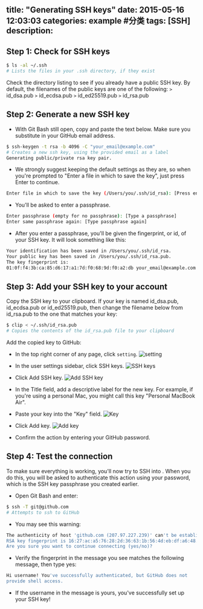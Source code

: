 title: "Generating SSH keys"
date: 2015-05-16 12:03:03
categories: example #分类
tags: [SSH]
description: 
---

## Step 1: Check for SSH keys
``` bash
$ ls -al ~/.ssh
# Lists the files in your .ssh directory, if they exist
```
Check the directory listing to see if you already have a public SSH key. By default, the filenames of the public keys are one of the following:
`>` id_dsa.pub
`>` id_ecdsa.pub
`>` id_ed25519.pub
`>` id_rsa.pub
<!-- more -->
## Step 2: Generate a new SSH key
- With Git Bash still open, copy and paste the text below. Make sure you substitute in your GitHub email address.
``` bash
$ ssh-keygen -t rsa -b 4096 -C "your_email@example.com"
# Creates a new ssh key, using the provided email as a label
Generating public/private rsa key pair.
```
- We strongly suggest keeping the default settings as they are, so when you're prompted to "Enter a file in which to save the key", just press Enter to continue.
``` bash
Enter file in which to save the key (/Users/you/.ssh/id_rsa): [Press enter]
```
- You'll be asked to enter a passphrase.
``` bash
Enter passphrase (empty for no passphrase): [Type a passphrase]
Enter same passphrase again: [Type passphrase again]
```
- After you enter a passphrase, you'll be given the fingerprint, or id, of your SSH key. It will look something like this:
``` bash
Your identification has been saved in /Users/you/.ssh/id_rsa.
Your public key has been saved in /Users/you/.ssh/id_rsa.pub.
The key fingerprint is:
01:0f:f4:3b:ca:85:d6:17:a1:7d:f0:68:9d:f0:a2:db your_email@example.com
```

## Step 3: Add your SSH key to your account
Copy the SSH key to your clipboard. If your key is named id_dsa.pub, id_ecdsa.pub or id_ed25519.pub, then change the filename below from id_rsa.pub to the one that matches your key:
``` bash
$ clip < ~/.ssh/id_rsa.pub
# Copies the contents of the id_rsa.pub file to your clipboard
```

Add the copied key to GitHub:
- In the top right corner of any page, click `setting`.
![setting](/images/userbar-account-settings.png)

- In the user settings sidebar, click SSH keys.
![SSH keys](/images/settings-sidebar-ssh-keys.png)

- Click Add SSH key.
![Add SSH key](/images/ssh-add-ssh-key.png)

- In the Title field, add a descriptive label for the new key. For example, if you're using a personal Mac, you might call this key "Personal MacBook Air".
- Paste your key into the "Key" field.
![Key](/images/ssh-key-paste.png)

- Click Add key.
![Add key](/images/ssh-add-key.png)

- Confirm the action by entering your GitHub password.

## Step 4: Test the connection
To make sure everything is working, you'll now try to SSH into . When you do this, you will be asked to authenticate this action using your password, which is the SSH key passphrase you created earlier.

- Open Git Bash and enter:
``` bash
$ ssh -T git@github.com
# Attempts to ssh to GitHub
```

- You may see this warning:
``` bash
The authenticity of host 'github.com (207.97.227.239)' can't be established.
RSA key fingerprint is 16:27:ac:a5:76:28:2d:36:63:1b:56:4d:eb:df:a6:48.
Are you sure you want to continue connecting (yes/no)?
```
- Verify the fingerprint in the message you see matches the following message, then type yes:
``` bash
Hi username! You've successfully authenticated, but GitHub does not
provide shell access.
```

- If the username in the message is yours, you've successfully set up your SSH key!